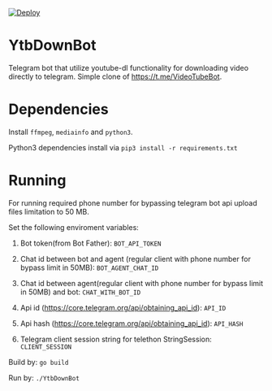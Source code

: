 
[![Deploy](https://www.herokucdn.com/deploy/button.svg)](https://heroku.com/deploy)
# YtbDownBot
Telegram bot that utilize youtube-dl functionality for downloading video directly to telegram.
Simple clone of https://t.me/VideoTubeBot.

# Dependencies
Install `ffmpeg`, `mediainfo` and `python3`.

Python3 dependencies install via `pip3 install -r requirements.txt`
# Running
For running required phone number for bypassing telegram bot api upload files limitation to 50 MB.

Set the following enviroment variables:
  1. Bot token(from Bot Father):
`BOT_API_TOKEN`

  2. Chat id between bot and agent (regular client with phone number 
for bypass limit in 50MB):
`BOT_AGENT_CHAT_ID`

  3. Chat id between agent(regular client with phone number 
for bypass limit in 50MB) and bot:
`CHAT_WITH_BOT_ID`

  4. Api id (https://core.telegram.org/api/obtaining_api_id):
`API_ID`
  5. Api hash (https://core.telegram.org/api/obtaining_api_id):
`API_HASH`
  6. Telegram client session string for telethon StringSession:
  `CLIENT_SESSION`

Build by:
`go build`

Run by:
`./YtbDownBot`
